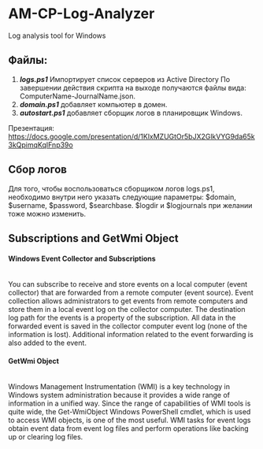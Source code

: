 # AM-CP-Log-Analyzer
Log analysis tool for Windows

Файлы:
-------------------

1. ***logs.ps1***
Импортирует список серверов из Active Directory
По завершении действия скрипта на выходе получаются файлы вида: ComputerName-JournalName.json.
2. ***domain.ps1*** добавляет компьютер в домен.
3. ***autostart.ps1*** добавляет сборщик логов в планировщик Windows.


Презентация: https://docs.google.com/presentation/d/1KlxMZUGtOr5bJX2GlkVYG9da65k3kQpimqKqIFnp39o

## Сбор логов
Для того, чтобы воспользоваться сборщиком логов logs.ps1, необходимо внутри него указать следующие параметры: $domain, $username, $password, $searchbase. $logdir и $logjournals при желании тоже можно изменить.

## Subscriptions and GetWmi Object
<h4>Windows Event Collector and Subscriptions</h4> <br/>
You can subscribe to receive and store events on a local computer (event collector) that are forwarded from a remote computer (event source). 
Event collection allows administrators to get events from remote computers and store them in a local event log on the collector computer. The destination log path for the events is a property of the subscription. All data in the forwarded event is saved in the collector computer event log (none of the information is lost). Additional information related to the event forwarding is also added to the event.
<h4> GetWmi Object </h4><br/>
Windows Management Instrumentation (WMI) is a key technology in Windows system administration because it provides a wide range of information in a unified way. Since the range of capabilities of WMI tools is quite wide, the Get-WmiObject Windows PowerShell cmdlet, which is used to access WMI objects, is one of the most useful.
WMI tasks for event logs obtain event data from event log files and perform operations like backing up or clearing log files. 
